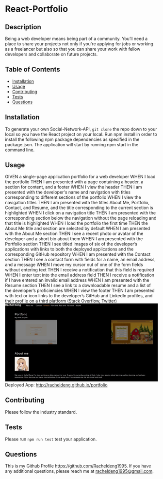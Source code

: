 # React-Portfolio
## Description
Being a web developer means being part of a community. You’ll need a place to share your projects not only if you're applying for jobs or working as a freelancer but also so that you can share your work with fellow developers and collaborate on future projects.
## Table of Contents
- [Installation](#installation)
- [Usage](#usage)
- [Contributing](#contributing)
- [Tests](#tests)
- [Questions](#questions)
## Installation
To generate your own Social-Network-API, ``git clone`` the repo down to your local so you have the React project on your local. Run npm install in order to install the following npm package dependencies as specified in the package.json. The application will start by running npm start in the command line. 
## Usage
GIVEN a single-page application portfolio for a web developer
WHEN I load the portfolio
THEN I am presented with a page containing a header, a section for content, and a footer
WHEN I view the header
THEN I am presented with the developer's name and navigation with titles corresponding to different sections of the portfolio
WHEN I view the navigation titles
THEN I am presented with the titles About Me, Portfolio, Contact, and Resume, and the title corresponding to the current section is highlighted
WHEN I click on a navigation title
THEN I am presented with the corresponding section below the navigation without the page reloading and that title is highlighted
WHEN I load the portfolio the first time
THEN the About Me title and section are selected by default
WHEN I am presented with the About Me section
THEN I see a recent photo or avatar of the developer and a short bio about them
WHEN I am presented with the Portfolio section
THEN I see titled images of six of the developer’s applications with links to both the deployed applications and the corresponding GitHub repository
WHEN I am presented with the Contact section
THEN I see a contact form with fields for a name, an email address, and a message
WHEN I move my cursor out of one of the form fields without entering text
THEN I receive a notification that this field is required
WHEN I enter text into the email address field
THEN I receive a notification if I have entered an invalid email address
WHEN I am presented with the Resume section
THEN I see a link to a downloadable resume and a list of the developer’s proficiencies
WHEN I view the footer
THEN I am presented with text or icon links to the developer’s GitHub and LinkedIn profiles, and their profile on a third platform (Stack Overflow, Twitter) 
![ScreenShot](./Screenshot%202022-11-04%20172514.jpg)
Deployed App: http://racheldeng.github.io/portfolio 
## Contributing
Please follow the industry standard.
## Tests
Please run ``npm run test`` test your application.
## Questions
This is my Github Profile https://github.com/Racheldeng1995. If you have any additional questions, please reach me at racheldeng1995@gmail.com.